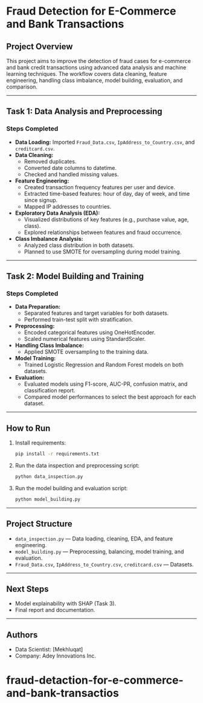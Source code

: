 # Fraud Detection for E-Commerce and Bank Transactions

## Project Overview
This project aims to improve the detection of fraud cases for e-commerce and bank credit transactions using advanced data analysis and machine learning techniques. The workflow covers data cleaning, feature engineering, handling class imbalance, model building, evaluation, and comparison.

---

## Task 1: Data Analysis and Preprocessing

### Steps Completed
- **Data Loading:** Imported `Fraud_Data.csv`, `IpAddress_to_Country.csv`, and `creditcard.csv`.
- **Data Cleaning:**
  - Removed duplicates.
  - Converted date columns to datetime.
  - Checked and handled missing values.
- **Feature Engineering:**
  - Created transaction frequency features per user and device.
  - Extracted time-based features: hour of day, day of week, and time since signup.
  - Mapped IP addresses to countries.
- **Exploratory Data Analysis (EDA):**
  - Visualized distributions of key features (e.g., purchase value, age, class).
  - Explored relationships between features and fraud occurrence.
- **Class Imbalance Analysis:**
  - Analyzed class distribution in both datasets.
  - Planned to use SMOTE for oversampling during model training.

---

## Task 2: Model Building and Training

### Steps Completed
- **Data Preparation:**
  - Separated features and target variables for both datasets.
  - Performed train-test split with stratification.
- **Preprocessing:**
  - Encoded categorical features using OneHotEncoder.
  - Scaled numerical features using StandardScaler.
- **Handling Class Imbalance:**
  - Applied SMOTE oversampling to the training data.
- **Model Training:**
  - Trained Logistic Regression and Random Forest models on both datasets.
- **Evaluation:**
  - Evaluated models using F1-score, AUC-PR, confusion matrix, and classification report.
  - Compared model performances to select the best approach for each dataset.

---

## How to Run
1. Install requirements:
   ```bash
   pip install -r requirements.txt
   ```
2. Run the data inspection and preprocessing script:
   ```bash
   python data_inspection.py
   ```
3. Run the model building and evaluation script:
   ```bash
   python model_building.py
   ```

---

## Project Structure
- `data_inspection.py` — Data loading, cleaning, EDA, and feature engineering.
- `model_building.py` — Preprocessing, balancing, model training, and evaluation.
- `Fraud_Data.csv`, `IpAddress_to_Country.csv`, `creditcard.csv` — Datasets.

---

## Next Steps
- Model explainability with SHAP (Task 3).
- Final report and documentation.

---

## Authors
- Data Scientist: [Mekhluqat]
- Company: Adey Innovations Inc.
# fraud-detaction-for-e-commerce-and-bank-transactios
